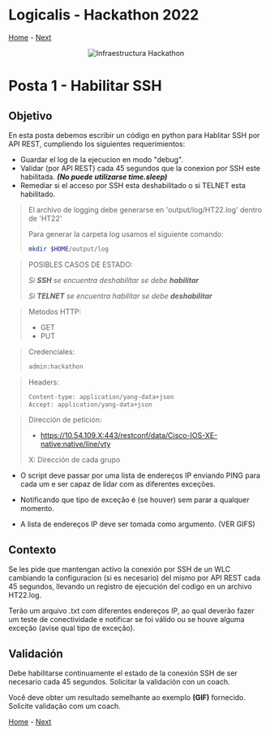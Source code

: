 # Logicalis - Hackathon 2022

[Home](../README.md) - [Next](P2.md)

<p align="center">
  <img src="infraTW.png" alt="Infraestructura Hackathon"/>
</p>

# Posta 1 - Habilitar SSH
## Objetivo
En esta posta debemos escribir un código en python para Hablitar SSH por API REST, cumpliendo los siguientes requerimientos:

* Guardar el log de la ejecucion en modo "debug".
* Validar (por API REST) cada 45 segundos que la conexion por SSH este habilitada. ***(No puede utilizarse time.sleep)***
* Remediar si el acceso por SSH esta deshabilitado o si TELNET esta habilitado.


>El archivo de logging debe generarse en 'output/log/HT22.log' dentro de 'HT22'
>
> Para generar la carpeta log usamos el siguiente comando:
> ~~~bash
> mkdir $HOME/output/log
> ~~~


> POSIBLES CASOS DE ESTADO:
> 
> *Si **SSH** se encuentra deshabilitar se debe **habilitar***
> 
> *Si **TELNET** se encuentra habilitar se debe **deshabilitar***


> Metodos HTTP:
> - GET
> - PUT


> Credenciales:
> ~~~bash
> admin:hackathon
> ~~~


> Headers:
>  ~~~bash
> Content-type: application/yang-data+json 
> Accept: application/yang-data+json
> ~~~


> Dirección de petición: 
> -  https://10.54.109.X:443/restconf/data/Cisco-IOS-XE-native:native/line/vty
> 
> X: Dirección de cada grupo
> 





- O script deve passar por uma lista de endereços IP enviando PING para cada um e ser capaz de lidar com as diferentes exceções.

- Notificando que tipo de exceção é (se houver) sem parar a qualquer momento.

- A lista de endereços IP deve ser tomada como argumento. (VER GIFS)

## Contexto
Se les pide que mantengan activo la conexión por SSH de un WLC cambiando la configuracion (si es necesario) del mismo por API REST cada 45 segundos, llevando un registro de ejecución del codigo en un archivo HT22.log.

Terão um arquivo .txt com diferentes endereços IP, ao qual deverão fazer um teste de conectividade e notificar se foi válido ou se houve alguma exceção (avise qual tipo de exceção).

## Validación
Debe habilitarse continuamente el estado de la conexión SSH de ser necesario cada 45 segundos. Solicitar la validación con un coach.

Você deve obter um resultado semelhante ao exemplo **(GIF)** fornecido. Solicite validação com um coach.

[Home](../README.md) - [Next](P2.md)
